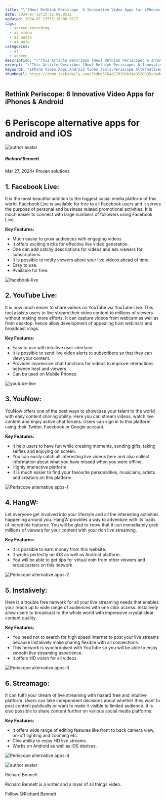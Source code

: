 ```yaml
---
title: "\"[New] Rethink Periscope  6 Innovative Video Apps for iPhones & Android for 2024\""
date: 2024-07-12T15:16:08.921Z
updated: 2024-07-13T15:16:08.921Z
tags: 
  - screen-recording
  - ai video
  - ai audio
  - ai auto
categories: 
  - ai
  - screen
description: "\"This Article Describes [New] Rethink Periscope: 6 Innovative Video Apps for iPhones & Android for 2024\""
excerpt: "\"This Article Describes [New] Rethink Periscope: 6 Innovative Video Apps for iPhones & Android for 2024\""
keywords: "IPhone Video Apps,Android Video Tools,Periscope Alternatives,IOS Video Updates,Innovative Phone Videos,Mobile Streaming Solutions,IPhones & Android Vids"
thumbnail: https://thmb.techidaily.com/7bdbd3764d17d309bfae3520695cdadc9f0f0ab5ea703a9227f88bc7f132643b.jpg
---
```


## Rethink Periscope: 6 Innovative Video Apps for iPhones & Android

# 6 Periscope alternative apps for android and iOS

![author avatar](https://images.wondershare.com/filmora/article-images/richard-bennett.jpg)

##### Richard Bennett

 Mar 27, 2024• Proven solutions

[](https://live.fb.com/)

## 1\. Facebook Live:

It is the most beautiful addition to the biggest social media platform of this world. Facebook Live is available for free to all Facebook users and it serves the purpose of personal and business related promotional activities. It is much easier to connect with large numbers of followers using Facebook Live,

**Key Features:**

* Much easier to grow audiences with engaging videos.
* It offers exciting tricks for effective live video generation.
* One can add catchy descriptions for videos and ask viewers for subscriptions.
* It is possible to notify viewers about your live videos ahead of time.
* Easy to use.
* Available for free.

![facebook-live](https://images.wondershare.com/filmora/article-images/facebook-live.jpg)

[](https://www.youtube.com/channel/UC4R8DWoMoI7CAwX8%5FLjQHig)

## 2\. YouTube Live:

It is now much easier to share videos on YouTube via YouTube Live. This tool assists users to live stream their video content to millions of viewers without making more efforts. It can capture videos from webcam as well as from desktop; hence allow development of appealing host webinars and broadcast vlogs.

**Key Features:**

* Easy to use with intuitive user interface.
* It is possible to send live video alerts to subscribers so that they can view your content.
* Provides impressive chat functions for videos to improve interactions between host and viewers.
* Can be used on Mobile Phones.

![youtube-live](https://images.wondershare.com/filmora/article-images/youtube-live.jpg)

[](https://www.younow.com/)

## 3\. YouNow:

YouNow offers one of the best ways to showcase your talent to the world with easy content sharing ability. Here you can stream videos, watch live content and enjoy active chat forums. Users can sign in to this platform using their Twitter, Facebook or Google account.

**Key Features:**

* It help users to have fun while creating moments, sending gifts, taking selfies and enjoying on screen.
* You can easily catch all interesting live videos here and also collect information about what you have missed when you were offline.
* Highly interactive platform.
* It is much easier to find your favourite personalities, musicians, artists and creators on this platform.

![Periscope alternative apps-1](https://images.wondershare.com/filmora/article-images/periscope-alternative-apps-1.jpg)

[](https://www.hangwith.com/)

## 4\. HangW:

Let everyone get involved into your lifestyle and all the interesting activities happening around you. HangW provides a way to adventure with its loads of incredible features. You will be glad to know that it can immediately grab millions of viewers for your content with your rich live streaming.

**Key Features:**

* It is possible to earn money from this website.
* It works perfectly on iOS as well as Android platform.
* You will be able to get tips for virtual coin from other viewers and broadcasters on this network.

![Periscope alternative apps-2](https://images.wondershare.com/filmora/article-images/periscope-alternative-apps-2.jpg)

[](http://www.instalively.com/)

## 5\. Instalively:

Here is a trouble free network for all your live streaming needs that enables your reach up to wide range of audiences with one click access. Instalively allow users to broadcast to the whole world with impressive crystal clear content quality.

**Key Features:**

* You need not to search for high speed internet to post your live streams because Instalively make sharing flexible with all connections.
* This network is synchronised with YouTube so you will be able to enjoy smooth live streaming experience.
* It offers HD vision for all videos.

![Periscope alternative apps-3](https://images.wondershare.com/filmora/article-images/periscope-alternative-apps-3.jpg)

[](http://www.streamago.com/)

## 6\. Streamago:

It can fulfil your dream of live streaming with hazard free and intuitive platform. Users can take independent decisions about whether they want to post content publically or want to make it visible to limited audience. It is also possible to share content further on various social media platforms.

**Key Features:**

* It offers wide range of editing features like front to back camera view, on-off lighting and zooming etc.
* Give ability to enjoy HD live streams.
* Works on Android as well as iOS devices.

![Periscope alternative apps-4](https://images.wondershare.com/filmora/article-images/periscope-alternative-apps-4.jpg)

![author avatar](https://images.wondershare.com/filmora/article-images/richard-bennett.jpg)

Richard Bennett

Richard Bennett is a writer and a lover of all things video.

Follow @Richard Bennett


<ins class="adsbygoogle"
     style="display:block"
     data-ad-format="autorelaxed"
     data-ad-client="ca-pub-7571918770474297"
     data-ad-slot="1223367746"></ins>



<ins class="adsbygoogle"
     style="display:block"
     data-ad-client="ca-pub-7571918770474297"
     data-ad-slot="8358498916"
     data-ad-format="auto"
     data-full-width-responsive="true"></ins>





